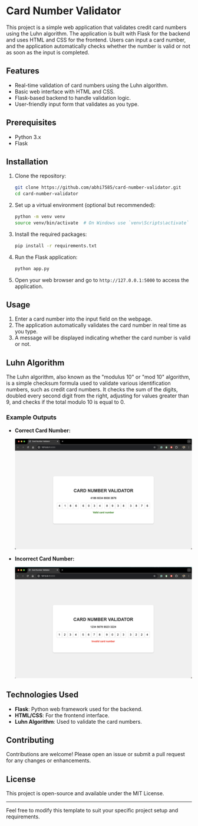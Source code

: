 # Card Number Validator

This project is a simple web application that validates credit card numbers using the Luhn algorithm. The application is built with Flask for the backend and uses HTML and CSS for the frontend. Users can input a card number, and the application automatically checks whether the number is valid or not as soon as the input is completed.

## Features

- Real-time validation of card numbers using the Luhn algorithm.
- Basic web interface with HTML and CSS.
- Flask-based backend to handle validation logic.
- User-friendly input form that validates as you type.

## Prerequisites

- Python 3.x
- Flask

## Installation

1. Clone the repository:

    ```bash
    git clone https://github.com/abhi7585/card-number-validator.git
    cd card-number-validator
    ```

2. Set up a virtual environment (optional but recommended):

    ```bash
    python -m venv venv
    source venv/bin/activate  # On Windows use `venv\Scripts\activate`
    ```

3. Install the required packages:

    ```bash
    pip install -r requirements.txt
    ```

4. Run the Flask application:

    ```bash
    python app.py
    ```

5. Open your web browser and go to `http://127.0.0.1:5000` to access the application.

## Usage

1. Enter a card number into the input field on the webpage.
2. The application automatically validates the card number in real time as you type.
3. A message will be displayed indicating whether the card number is valid or not.

## Luhn Algorithm

The Luhn algorithm, also known as the "modulus 10" or "mod 10" algorithm, is a simple checksum formula used to validate various identification numbers, such as credit card numbers. It checks the sum of the digits, doubled every second digit from the right, adjusting for values greater than 9, and checks if the total modulo 10 is equal to 0.

### Example Outputs

- **Correct Card Number:**

  ![Correct Output](images/output_correct.png)

- **Incorrect Card Number:**

  ![Incorrect Output](images/output_incorrect.png)


## Technologies Used

- **Flask**: Python web framework used for the backend.
- **HTML/CSS**: For the frontend interface.
- **Luhn Algorithm**: Used to validate the card numbers.

## Contributing

Contributions are welcome! Please open an issue or submit a pull request for any changes or enhancements.

## License

This project is open-source and available under the MIT License.

---

Feel free to modify this template to suit your specific project setup and requirements.
